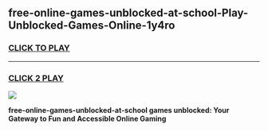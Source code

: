 
## free-online-games-unblocked-at-school-Play-Unblocked-Games-Online-1y4ro
<h3>
<a href="https://premium76.site?title=free-online-games-unblocked-at-school&ref=25A">CLICK TO PLAY</a></h3>
<hr>

<h3>
<a href="https://premium76.site?title=free-online-games-unblocked-at-school&ref=25A">CLICK 2 PLAY</a>
  
</h3>

<a href="https://premium76.site?title=free-online-games-unblocked-at-school&ref=25A"><img src="https://clearcache.store/games.png"></a>


**free-online-games-unblocked-at-school games unblocked: Your Gateway to Fun and Accessible Online Gaming**
